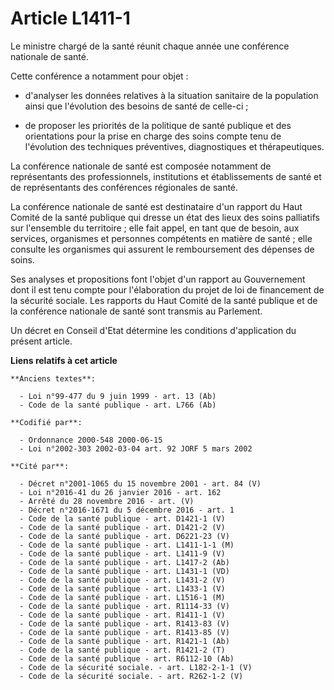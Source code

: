 # Article L1411-1

Le ministre chargé de la santé réunit chaque année une conférence nationale de santé.

Cette conférence a notamment pour objet :

- d'analyser les données relatives à la situation sanitaire de la population ainsi que l'évolution des besoins de santé de
celle-ci ;

- de proposer les priorités de la politique de santé publique et des orientations pour la prise en charge des soins compte
tenu de l'évolution des techniques préventives, diagnostiques et thérapeutiques.

La conférence nationale de santé est composée notamment de représentants des professionnels, institutions et établissements
de santé et de représentants des conférences régionales de santé.

La conférence nationale de santé est destinataire d'un rapport du Haut Comité de la santé publique qui dresse un état des
lieux des soins palliatifs sur l'ensemble du territoire ; elle fait appel, en tant que de besoin, aux services, organismes et
personnes compétents en matière de santé ; elle consulte les organismes qui assurent le remboursement des dépenses de soins.

Ses analyses et propositions font l'objet d'un rapport au Gouvernement dont il est tenu compte pour l'élaboration du projet
de loi de financement de la sécurité sociale. Les rapports du Haut Comité de la santé publique et de la conférence nationale
de santé sont transmis au Parlement.

Un décret en Conseil d'Etat détermine les conditions d'application du présent article.

**Liens relatifs à cet article**

	**Anciens textes**:

	  - Loi n°99-477 du 9 juin 1999 - art. 13 (Ab)
	  - Code de la santé publique - art. L766 (Ab)

	**Codifié par**:

	  - Ordonnance 2000-548 2000-06-15
	  - Loi n°2002-303 2002-03-04 art. 92 JORF 5 mars 2002

	**Cité par**:

	  - Décret n°2001-1065 du 15 novembre 2001 - art. 84 (V)
	  - Loi n°2016-41 du 26 janvier 2016 - art. 162
	  - Arrêté du 28 novembre 2016 - art. (V)
	  - Décret n°2016-1671 du 5 décembre 2016 - art. 1
	  - Code de la santé publique - art. D1421-1 (V)
	  - Code de la santé publique - art. D1421-2 (V)
	  - Code de la santé publique - art. D6221-23 (V)
	  - Code de la santé publique - art. L1411-1-1 (M)
	  - Code de la santé publique - art. L1411-9 (V)
	  - Code de la santé publique - art. L1417-2 (Ab)
	  - Code de la santé publique - art. L1431-1 (VD)
	  - Code de la santé publique - art. L1431-2 (V)
	  - Code de la santé publique - art. L1433-1 (V)
	  - Code de la santé publique - art. L1516-1 (M)
	  - Code de la santé publique - art. R1114-33 (V)
	  - Code de la santé publique - art. R1411-1 (V)
	  - Code de la santé publique - art. R1413-83 (V)
	  - Code de la santé publique - art. R1413-85 (V)
	  - Code de la santé publique - art. R1421-1 (Ab)
	  - Code de la santé publique - art. R1421-2 (T)
	  - Code de la santé publique - art. R6112-10 (Ab)
	  - Code de la sécurité sociale. - art. L182-2-1-1 (V)
	  - Code de la sécurité sociale. - art. R262-1-2 (V)
